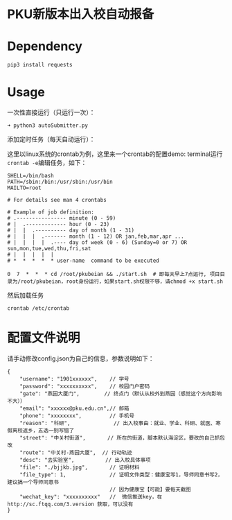# PKU新版本出入校自动报备

# Dependency

```
pip3 install requests
```

# Usage
一次性直接运行（只运行一次）：

```
➜ python3 autoSubmitter.py

```

添加定时任务（每天自动运行）：

这里以linux系统的crontab为例，这里来一个crontab的配置demo:
terminal运行 `crontab -e`编辑任务，如下：
```
SHELL=/bin/bash
PATH=/sbin:/bin:/usr/sbin:/usr/bin
MAILTO=root

# For details see man 4 crontabs

# Example of job definition:
# .---------------- minute (0 - 59)
# |  .------------- hour (0 - 23)
# |  |  .---------- day of month (1 - 31)
# |  |  |  .------- month (1 - 12) OR jan,feb,mar,apr ...
# |  |  |  |  .---- day of week (0 - 6) (Sunday=0 or 7) OR sun,mon,tue,wed,thu,fri,sat
# |  |  |  |  |
# *  *  *  *  * user-name  command to be executed

0  7  *  *  * cd /root/pkubeian && ./start.sh  # 即每天早上7点运行, 项目目录为/root/pkubeian，root身份运行，如果start.sh权限不够，请chmod +x start.sh
```

然后加载任务
```
crontab /etc/crontab
```

# 配置文件说明
请手动修改config.json为自己的信息，参数说明如下：

```
{
	"username": "1901xxxxxx",    // 学号
	"password": "xxxxxxxxxx",    // 校园门户密码
	"gate": "燕园大厦门",        // 终点门（默认从校外到燕园（感觉这个方向影响不大））
	"email": "xxxxxx@pku.edu.cn",// 邮箱
	"phone": "xxxxxxxx",      	 // 手机号
	"reason": "科研",         	 // 出入校事由：就业、学业、科研、就医、寒假离校返乡，五选一别写错了
	"street": "中关村街道",   	 // 所在的街道，脚本默认海淀区，要改的自己抓包改
	"route": "中关村-燕园大厦",  // 行动轨迹
	"desc": "去实验室",      	 // 出入校具体事项
	"file": "./bjjkb.jpg",    	 // 证明材料
	"file_type": 1,              // 证明文件类型：健康宝写1，导师同意书写2，建议搞一个导师同意书
								 //	因为健康宝【可能】要每天截图
	"wechat_key": "xxxxxxxxxx"   //  微信推送key，在 http://sc.ftqq.com/3.version 获取，可以没有
}
```